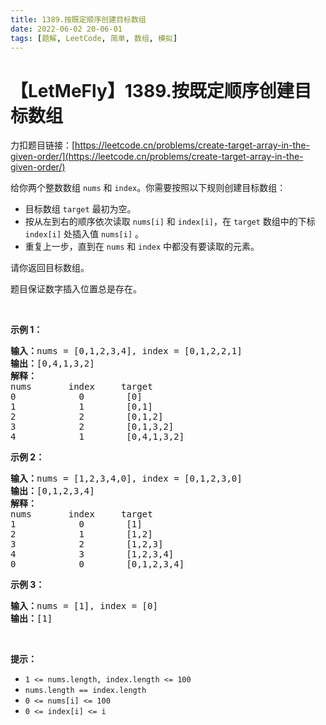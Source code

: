 ```yaml
---
title: 1389.按既定顺序创建目标数组
date: 2022-06-02 20-06-01
tags: [题解, LeetCode, 简单, 数组, 模拟]
---
```


# 【LetMeFly】1389.按既定顺序创建目标数组

力扣题目链接：[https://leetcode.cn/problems/create-target-array-in-the-given-order/](https://leetcode.cn/problems/create-target-array-in-the-given-order/)

<p>给你两个整数数组 <code>nums</code> 和 <code>index</code>。你需要按照以下规则创建目标数组：</p>

<ul>
	<li>目标数组 <code>target</code> 最初为空。</li>
	<li>按从左到右的顺序依次读取 <code>nums[i]</code> 和 <code>index[i]</code>，在 <code>target</code> 数组中的下标 <code>index[i]</code> 处插入值 <code>nums[i]</code> 。</li>
	<li>重复上一步，直到在 <code>nums</code> 和 <code>index</code> 中都没有要读取的元素。</li>
</ul>

<p>请你返回目标数组。</p>

<p>题目保证数字插入位置总是存在。</p>

<p>&nbsp;</p>

<p><strong>示例 1：</strong></p>

<pre><strong>输入：</strong>nums = [0,1,2,3,4], index = [0,1,2,2,1]
<strong>输出：</strong>[0,4,1,3,2]
<strong>解释：</strong>
nums       index     target
0            0        [0]
1            1        [0,1]
2            2        [0,1,2]
3            2        [0,1,3,2]
4            1        [0,4,1,3,2]
</pre>

<p><strong>示例 2：</strong></p>

<pre><strong>输入：</strong>nums = [1,2,3,4,0], index = [0,1,2,3,0]
<strong>输出：</strong>[0,1,2,3,4]
<strong>解释：</strong>
nums       index     target
1            0        [1]
2            1        [1,2]
3            2        [1,2,3]
4            3        [1,2,3,4]
0            0        [0,1,2,3,4]
</pre>

<p><strong>示例 3：</strong></p>

<pre><strong>输入：</strong>nums = [1], index = [0]
<strong>输出：</strong>[1]
</pre>

<p>&nbsp;</p>

<p><strong>提示：</strong></p>

<ul>
	<li><code>1 &lt;= nums.length, index.length &lt;= 100</code></li>
	<li><code>nums.length == index.length</code></li>
	<li><code>0 &lt;= nums[i] &lt;= 100</code></li>
	<li><code>0 &lt;= index[i] &lt;= i</code></li>
</ul>


    